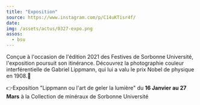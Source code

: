```yaml
---
title: "Exposition"
source: https://www.instagram.com/p/C14uKTisr4f/
date:
img: /assets/actus/0327-expo.png
assos:
  - bsu
---
```


Conçue à l'occasion de l'édition 2021 des Festives de Sorbonne Université, l'exposition poursuit son itinérance. Découvrez la photographie couleur interférentielle de Gabriel Lippmann, qui lui a valu le prix Nobel de physique en 1908.📸

👉Exposition "Lippmann ou l'art de geler la lumière" du __16 Janvier au 27 Mars__ à la Collection de minéraux de Sorbonne Université